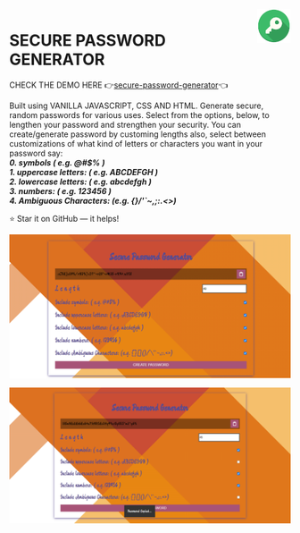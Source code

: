 <a href="https://aimeos.org/">
    <img src="https://github.com/sagunjaiswal/secure-password-generator/blob/master/icon.png" alt="Aimeos logo" title="Aimeos" align="right" height="60" />
</a>

SECURE PASSWORD GENERATOR
======================
CHECK THE DEMO HERE 👉[secure-password-generator](https://gracious-panini-83c4ba.netlify.app)👈

Built using VANILLA JAVASCRIPT, CSS AND HTML.
Generate secure, random passwords for various uses. Select from the options, below, to lengthen your password and strengthen your security. 
You can create/generate password by customing lengths also, select between customizations of what kind of letters or characters you want in your password say:<br/>
***0. symbols ( e.g. @#$% )***<br/>
***1. uppercase letters: ( e.g. ABCDEFGH )***<br/>
***2. lowercase letters: ( e.g. abcdefgh )***<br/>
***3. numbers: ( e.g. 123456 )***<br/>
***4. Ambiguous Characters: (e.g. {}[]()/\'`~,;:.<>)***<br/>

:star: Star it on GitHub — it helps!

![demo-pic-1](https://github.com/sagunjaiswal/secure-password-generator/blob/master/demo-pics/demp-pic-1.png)



![demo-pic-2](https://github.com/sagunjaiswal/secure-password-generator/blob/master/demo-pics/demo-pic-2.png)



